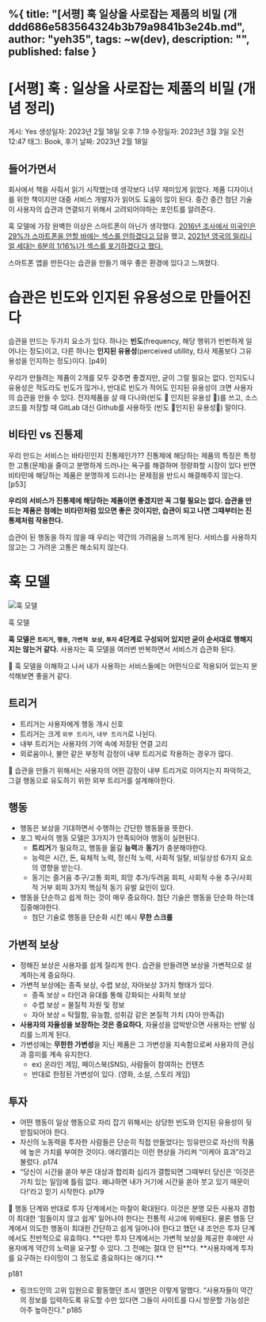 %{
title: "[서평] 훅 일상을 사로잡는 제품의 비밀 (개 ddd686e583564324b3b79a9841b3e24b.md",
author: "yeh35",
tags: ~w(dev),
description: "",
published: false
}
---
# [서평] 훅 : 일상을 사로잡는 제품의 비밀 (개념 정리)

게시: Yes
생성일자: 2023년 2월 18일 오후 7:19
수정일자: 2023년 3월 3일 오전 12:47
태그: Book, 후기
날짜: 2023년 2월 18일

## 들어가면서

회사에서 책을 사줘서 읽기 시작했는데 생각보다 너무 재미있게 읽었다.
제품 디자이너를 위한 책이지만 대중 서비스 개발자가 읽어도 도움이 많이 된다. 
중간 중간 첨단 기술이 사용자의 습관과 연결되기 위해서 고려되어야하는 포인트를 알려준다. 

훅 모델에 가장 완벽한 이상은 스마트폰이 아닌가 생각했다.
[2016년 조사에서 미국인은 29%가 스마트폰을 안할 바에는 섹스를 안하겠다고 답](https://www.prnewswire.com/news-releases/sex-or-smartphone-29-of-americans-choose-their-device-300310831.html)을 했고, [2021년 영국의 밀리니얼 세대는 6분의 1(16%)가 섹스를 포기하겠다고 했다.](https://www.huffingtonpost.co.uk/entry/giving-up-sex-or-your-phone_uk_61388824e4b0df9fe27d62f5)  

스마트폰 앱을 만든다는 습관을 만들기 매우 좋은 환경에 있다고 느껴졌다.

# 습관은 빈도와 인지된 유용성으로 만들어진다

습관을 만드는 두가지 요소가 있다. 하나는 **빈도**(frequency, 해당 행위가 빈번하게 일어나는 정도)이고, 다른 하나는 **인지된 유용성**(perceived utillity, 타사 제품보다 그유용성을 인지하는 정도)이다. [p49]

우리가 만들려는 제품이 2개를 모두 갖추면 좋겠지만, 굳이 그럴 필요는 없다. 인지도니 유용성은 적도라도 빈도가 많거나, 반대로 빈도가 적어도 인지된 유용성이 크면 사용자의 습관을 만들 수 있다. 
전자제품을 살 때 다나와(빈도 🔽 인지된 유용성 🔼)를 쓰고, 소스 코드를 저장할 때 GitLab 대신 Github를 사용하듯 (빈도 🔼인지된 유용성🔽) 말이다. 

## 비타민 vs 진통제

우리 만드는 서비스는 바타민인지 진통제인가??
진통제에 해당하는 제품의 특징은 특정한 고통(문제)을 줄이고 분명하게 드러나는 욕구를 해결하며 정량화할 시장이 있다 반면 비타민에 해당하는 제품은 분명하게 드러나는 문제점을 반드시 해결해주지 않는다. [p53]

**우리의 서비스가 진통제에 해당하는 제품이면 좋겠지만 꼭 그럴 필요는 없다. 습관을 만드는 제품은 첨에는 비타민처럼 있으면 좋은 것이지만, 습관이 되고 나면 그때부터는 진통제처럼 작용한다.**

습관이 된 행동을 하지 않을 때 우리는 약간의 가려움을 느끼게 된다. 서비스를 사용하지 않고는 그 가려운 고통은 해소되지 않는다.

# 훅 모델

![훅 모델](/images/posts/1d32462a-5e5a-4480-a0b8-f2c1b4ab3488.png)

훅 모델

**훅 모델은 `트리거`, `행동`, `가변적 보상`, `투자` 4단계로 구성되어 있지만 굳이 순서대로 행해지지는 않는거 같다.** 
사용자는 훅 모델을 여러번 반복하면서 서비스가 습관화 된다.

<aside>
📢 훅 모델을 이해하고 나서 내가 사용하는 서비스들에는 어떤식으로 적용되어 있는지 분석해보면 좋을거 같다.

</aside>

## 트리거

- 트리거는 사용자에게 행동 개시 신호
- 트리거는 크게 `외부 트리거`, `내부 트리거`로 나뉜다.
- 내부 트리거는 사용자의 기억 속에 저장된 연결 고리
- 외로움이나, 불안 같은 부정적 감정이 내부 트리거로 작용하는 경우가 많다.

<aside>
📢 습관을 만들기 위해서는 사용자의 어떤 감정이 내부 트리거로 이어지는지 파악하고, 그걸 행동으로 유도하기 위한 외부 트리거를 설계해야한다.

</aside>

## 행동

- 행동은 보상을 기대하면서 수행하는 간단한 행동들을 뜻한다.
- 포그 박사의 행동 모델은 3가지가 만족되어야 행동이 실현된다.
    - **트리거**가 필요하고, 행동을 옮길 **능력**과 **동기**가 충분해야한다.
    - 능력은 시간, 돈, 육체적 노력, 정신적 노력, 사회적 일탈, 비일상성 6가지 요소의 영향을 받는다.
    - 동기는 즐거움 추구/고통 회피, 희망 추가/두려움 회피, 사회적 수용 추구/사회적 거부 회피 3가지 핵심적 동기 유발 요인이 있다.
- 행동을 단순하고 쉽게 하는 것이 매우 중요하다. 첨단 기술은 행동을 단순화 하는데 집중해야한다.
    - 첨단 기술로 행동을 단순화 시킨 예시 **무한 스크롤**

## 가변적 보상

- 정해진 보상은 사용자를 쉽게 질리게 한다. 습관을 만들려면 보상을 가변적으로 설계하는게 중요하다.
- 가변적 보상에는 종족 보상, 수렵 보상, 자아보상 3가지 형태가 있다.
    - 종족 보상 = 타인과 유대를 통해 강화되는 사회적 보상
    - 수렵 보상 = 물질적 자원 및 정보
    - 자아 보상 = 탁월함, 유능함, 성취감 같은 본질적 가치 (자아 만족감)
- **사용자의 자율성을 보장하는 것은 중요하다**, 자율성을 압박받으면 사용자는 반발 심리를 느끼게 된다.
- 가변성에는 **무한한 가변성**을 지닌 제품은 그 가변성을 지속함으로써 사용자의 관심과 흥미를 계속 유지한다.
    - ex) 온라인 게임, 페이스북(SNS), 사람들이 참여하는 컨텐츠
    - 반대로 한정된 가변성이 있다. (영화, 소설, 스토리 게임)

## 투자

- 어떤 행동이 일상 행동으로 자리 잡기 위해서는 상당한 빈도와 인지된 유용성이 뒷받침되어야 한다.
- 자신의 노동력을 투자한 사람들은 단순히 직접 만들었다는 잉유만으로 자신의 작품에 높은 가치를 부여한 것이다. 애리엘리는 이런 현상을 가리켜 “이케아 효과”라고 불렀다. p174
- “당신이 시간을 쏟아 부은 대상과 합리화 심리가 결합되면 그때부터 당신은 ‘이것은 가치 있는 일임에 틀림 없다. 왜냐하면 내가 거기에 시간을 쏟아 붓고 있기 때문이다!’라고 믿기 시작한다. p179

<aside>
📌 행동 단계와 반대로 투자 단계에서는 마찰이 확대된다. 이것은 분명 모든 사용자 경험이 최대한 ‘힘들이지 않고 쉽게’ 일어나야 한다는 전통적 사고에 위배된다. 물론 행동 단계에서 의도한 행동이 최대한 간단하고 쉽게 일어나야 한다고 했던 내 조언은 투자 단계에서도 전반적으로 유효하다. **다만 투자 단계에서는 가변적 보상을 제공한 후에만 사용자에게 약간의 노력을 요구할 수 있다. 그 전에는 절대 안 된**다. **사용자에게 투자를 요구하는 타이밍이 그 정도로 중요하다는 애기다.**

p181

</aside>

- 링크드인의 고위 임원으로 활동했던 조시 엘먼은 이렇게 말했다. “사용자들이 약간의 정보를 입력하도록 유도할 수만 있다면 그들이 사이트를 다시 방문할 가능성은 아주 높아진다.” p185